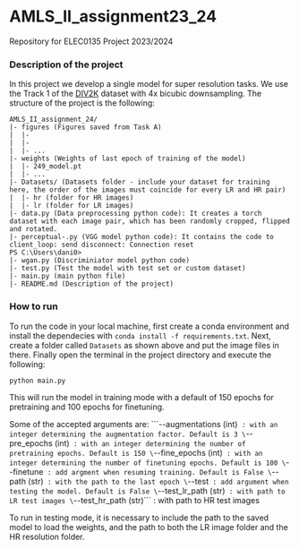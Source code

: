 # AMLS_II_assignment23_24
Repository for ELEC0135 Project 2023/2024

### Description of the project

In this project we develop a single model for super resolution tasks. We use the Track 1 of the [DIV2K](https://data.vision.ee.ethz.ch/cvl/DIV2K/) dataset with 4x bicubic downsampling. The structure 
of the project is the following:

```
AMLS_II_assignment_24/
|- figures (Figures saved from Task A)
|  |-
|  |-
|  |- ...
|- weights (Weights of last epoch of training of the model)
|  |- 249_model.pt
|  |- ...
|- Datasets/ (Datasets folder - include your dataset for training here, the order of the images must coincide for every LR and HR pair)
|  |- hr (folder for HR images)
|  |- lr (folder for LR images)
|- data.py (Data preprocessing python code): It creates a torch dataset with each image pair, which has been randomly cropped, flipped and rotated.
|- perceptual-.py (VGG model python code): It contains the code to client_loop: send disconnect: Connection reset
PS C:\Users\dani0>
|- wgan.py (Discriminiator model python code)
|- test.py (Test the model with test set or custom dataset)
|- main.py (main python file)
|- README.md (Description of the project)
```

### How to run

To run the code in your local machine, first create a conda environment and install the dependecies with `conda install -f requirements.txt`. Next, create a folder called `Datasets` as shown above and put the image files in 
there. Finally open the terminal in the project directory and execute the following:

```python main.py```

This will run the model in training mode with a default of 150 epochs for pretraining and 100 epochs for finetuning.

Some of the accepted arguments are:
\```--augmentations (int)``` : with an integer determining the augmentation factor. Default is 3
\```--pre_epochs (int)``` : with an integer determining the number of pretraining epochs. Default is 150
\```--fine_epochs (int)``` : with an integer determining the number of finetuning epochs. Default is 100
\```--finetune``` : add argment when resuming training. Default is False
\```--path (str)``` : with the path to the last epoch
\```--test``` : add argument when testing the model. Default is False
\```--test_lr_path (str)``` : with path to LR test images
\```--test_hr_path (str)``` : with path to HR test images

To run in testing mode, it is necessary to include the path to the saved model to load the weights, and the path to both the LR image folder and the HR resolution folder.
